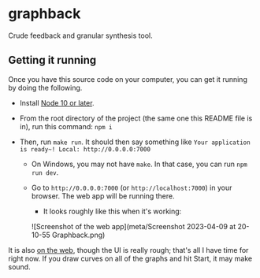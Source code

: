 # graphback

Crude feedback and granular synthesis tool.

## Getting it running

Once you have this source code on your computer, you can get it running by doing the following.

- Install [Node 10 or later](https://nodejs.org/).
- From the root directory of the project (the same one this README file is in), run this command: `npm i`
- Then, run `make run`. It should then say something like `Your application is ready~! Local: http://0.0.0.0:7000`

  - On Windows, you may not have `make`. In that case, you can run `npm run dev`.
  - Go to `http://0.0.0.0:7000` (or `http://localhost:7000`) in your browser. The web app will be running there.

    - It looks roughly like this when it's working:

    ![Screenshot of the web app](meta/Screenshot 2023-04-09 at 20-10-55 Graphback.png)

It is also [on the web](https://jimkang.com/graphback/), though the UI is really rough; that's all I have time for right now. If you draw curves on all of the graphs and hit Start, it may make sound.

